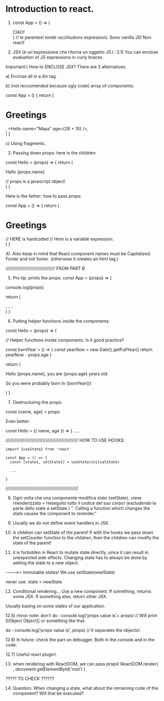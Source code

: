 # Introduction to react.


1) const App = () => (<div>CIAO!</div>)   // le parentesi tonde racchiudono espressioni. Sono vanilla JS! Non react!


2) JSX (è un'espressione che ritorna un oggetto JS.)
-2.1) You can enclose evaluation of JS expressions in curly braces.






Important:) How to ENCLOSE JSX? There are 3 alternatives.


a) Enclose all in a div tag. 

b) (not reccomended because ugly code)
array of components:   
 
const App = () {
return [
    <h1>Greetings</h1>,
    <Hello name="Maya" age={26 + 10} />,
    <Footer />
  ]
}


c) Using fragments.




3) Passing down props: 
here is the children:

const Hello = (props) => {
  return (
    <div>
      <p>Hello {props.name}</p>    // props is a javascript object!
    </div>
  )
}


Here is the father: how to pass props:

const App = () => {
  return (
    <div>
      <h1>Greetings</h1>
      <Hello name="George" />         // HERE is hardcoded
      <Hello name={2+2} />            // Here is a variable expression.
    </div>
  )
}


4). Also keep in mind that React component names must be Capitalized.  Footer and not footer. (otherwise it creates an html tag.)


////////////////////////////////
FROM PART B

5) Pro tip: prints the props:
const App = (props) => {

  console.log(props)

  return (
    <div>
    ......
    </div>
  )
}



6) Putting helper functions inside the components:

const Hello = (props) => {

  // Helper functions inside components. Is it good practice?

  const bornYear = () => {
    const yearNow = new Date().getFullYear()
    return yearNow - props.age
  }

  return (
    <div>
      <p>
        Hello {props.name}, you are {props.age} years old
      </p>
      <p>So you were probably born in {bornYear()}</p>
    </div>
  )
}



7) Destructuring the props:

  const {name, age} = props

Even better: 

const Hello = ({ name, age }) => { .....


///////////////////////////////////////////////
HOW TO USE HOOKS:

    import {useState} from 'react'

    const App = () => {
      const [state1, setState1] = useState(initialState)

      ...

    }
///////////////////////////////////////////////



8) Ogni volta che una componente modifica stato (setState), 
viene rirenderizzata = rieseguito tutto il codice del suo corpo! (escludendo la parte dello state e setState.)
". Calling a function which changes the state causes the component to rerender."


9) Usually we do not define event handlers in JSX.


10) A children can setState of the parent! If with the hooks we pass down the setCounter function to the children, 
then the children can modify the state of the parent!



11) it is forbidden in React to mutate state directly, since it can result in unexpected side effects. Changing state has to always be done by setting the state to a new object. 

---->> Immutable states! We use 
setState(newState)

never use:
state = newState


12) Conditional rendering... Use a new component. If something, returns some JSX. If something else, return other JSX.

Usually basing on some states of our application.


12.5) minor note: 
don't do :
console.log('props value is'+ props)  // Will print [[Object Object]] or something like that.

do :
console.log('props value is', props)  // It separates the objects!.


12.6) In future: check the part on debugger. Both in the console and in the code.

12.7) Useful react plugin!.


13) when rendering with ReactDOM, we can pass props!
ReactDOM.render(
  <App counter={counter} />, 
  document.getElementById('root')
)





????? TO CHECK ??????

14) Question. When changing a state, what about the remaining code of the component? Will that be executed?

